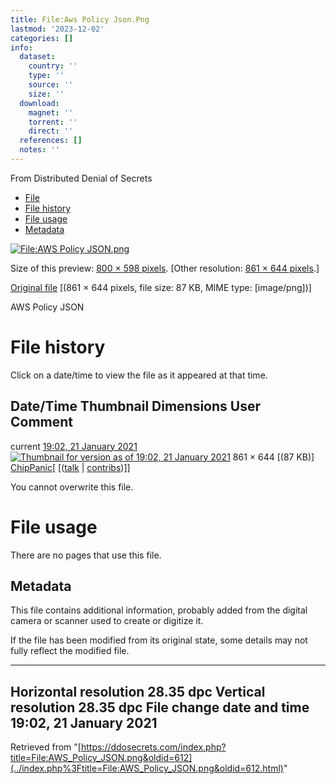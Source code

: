 ```yaml
---
title: File:Aws Policy Json.Png
lastmod: '2023-12-02'
categories: []
info:
  dataset:
    country: ''
    type: ''
    source: ''
    size: ''
  download:
    magnet: ''
    torrent: ''
    direct: ''
  references: []
  notes: ''
---
```




From Distributed Denial of Secrets

- [File](./File:AWS_Policy_JSON.png.html#file)
- [File history](./File:AWS_Policy_JSON.png.html#filehistory)
- [File usage](./File:AWS_Policy_JSON.png.html#filelinks)
- [Metadata](./File:AWS_Policy_JSON.png.html#metadata)

[![File:AWS Policy
JSON.png](../images/thumb/6/69/AWS_Policy_JSON.png/800px-AWS_Policy_JSON.png%3F20210121190247)](../images/6/69/AWS_Policy_JSON.png)

Size of this preview: [800 × 598
pixels](../images/thumb/6/69/AWS_Policy_JSON.png/800px-AWS_Policy_JSON.png).
[Other resolution: [861 × 644
pixels](../images/6/69/AWS_Policy_JSON.png).]

[Original
file](../images/6/69/AWS_Policy_JSON.png "AWS Policy JSON.png")
‎[(861 × 644 pixels, file size: 87 KB, MIME type:
[image/png])]

AWS Policy JSON

# File history

Click on a date/time to view the file as it appeared at that time.

Date/Time Thumbnail Dimensions User Comment
---
current [19:02, 21 January 2021](../images/6/69/AWS_Policy_JSON.png) [![Thumbnail for version as of 19:02, 21 January 2021](../images/thumb/6/69/AWS_Policy_JSON.png/120px-AWS_Policy_JSON.png%3F20210121190247)](../images/6/69/AWS_Policy_JSON.png) 861 × 644 [(87 KB)] [ChipPanic](../index.php%3Ftitle=User:ChipPanic&action=edit&redlink=1.html "User:ChipPanic (page does not exist)")[ [([talk](../index.php%3Ftitle=User_talk:ChipPanic&action=edit&redlink=1.html "User talk:ChipPanic (page does not exist)") | [contribs](./Special:Contributions/ChipPanic.html "Special:Contributions/ChipPanic"))]]

You cannot overwrite this file.

# File usage

There are no pages that use this file.

## Metadata

This file contains additional information, probably added from the
digital camera or scanner used to create or digitize it.

If the file has been modified from its original state, some details may
not fully reflect the modified file.

---
Horizontal resolution 28.35 dpc
Vertical resolution 28.35 dpc
File change date and time 19:02, 21 January 2021
---

Retrieved from
"[https://ddosecrets.com/index.php?title=File:AWS_Policy_JSON.png&oldid=612](../index.php%3Ftitle=File:AWS_Policy_JSON.png&oldid=612.html)"

